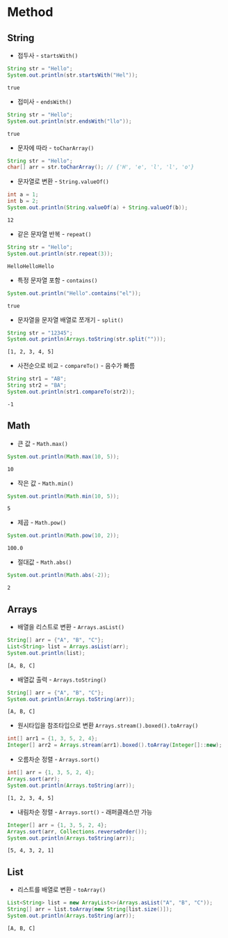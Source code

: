 # Method

## String
- 접두사 - `startsWith()`
```java
String str = "Hello";
System.out.println(str.startsWith("Hel"));
```
```
true
```
- 접미사 - `endsWith()`
```java
String str = "Hello";
System.out.println(str.endsWith("llo"));
```
```
true
```
- 문자에 따라 - `toCharArray()`
```java
String str = "Hello";
char[] arr = str.toCharArray(); // {'H', 'e', 'l', 'l', 'o'}
```
- 문자열로 변환 - `String.valueOf()`
```java
int a = 1;
int b = 2;
System.out.println(String.valueOf(a) + String.valueOf(b));
```
```
12
```
- 같은 문자열 반복 - `repeat()`
```java
String str = "Hello";
System.out.println(str.repeat(3));
```
```
HelloHelloHello
```
- 특정 문자열 포함 - `contains()`
```java
System.out.println("Hello".contains("el"));
```
```
true
```
- 문자열을 문자열 배열로 쪼개기 - `split()`
```java
String str = "12345";
System.out.println(Arrays.toString(str.split("")));
```
```
[1, 2, 3, 4, 5]
```
- 사전순으로 비교 - `compareTo()` - 음수가 빠름
```java
String str1 = "AB";
String str2 = "BA";
System.out.println(str1.compareTo(str2));
```
```
-1
```


## Math
- 큰 값 - `Math.max()`
```java
System.out.println(Math.max(10, 5));
```
```
10
```
- 작은 값 - `Math.min()`
```java
System.out.println(Math.min(10, 5));
```
```
5
```
- 제곱 - `Math.pow()`
```java
System.out.println(Math.pow(10, 2));
```
```
100.0
```
- 절대값 - `Math.abs()`
```java
System.out.println(Math.abs(-2));
```
```
2
```

## Arrays
- 배열을 리스트로 변환 - `Arrays.asList()`
```java
String[] arr = {"A", "B", "C"};
List<String> list = Arrays.asList(arr);
System.out.println(list);
```
```
[A, B, C]
```
- 배열값 출력 - `Arrays.toString()`
```java
String[] arr = {"A", "B", "C"};
System.out.println(Arrays.toString(arr));
```
```
[A, B, C]
```
- 원시타입을 참조타입으로 변환 `Arrays.stream().boxed().toArray()`
```java
int[] arr1 = {1, 3, 5, 2, 4};
Integer[] arr2 = Arrays.stream(arr1).boxed().toArray(Integer[]::new);
```
- 오름차순 정렬 - `Arrays.sort()`
```java
int[] arr = {1, 3, 5, 2, 4};
Arrays.sort(arr);
System.out.println(Arrays.toString(arr));
```
```
[1, 2, 3, 4, 5]
```
- 내림차순 정렬 - `Arrays.sort()` - 래퍼클래스만 가능
```java
Integer[] arr = {1, 3, 5, 2, 4};
Arrays.sort(arr, Collections.reverseOrder());
System.out.println(Arrays.toString(arr));
```
```
[5, 4, 3, 2, 1]
```


## List
- 리스트를 배열로 변환 - `toArray()`
```java
List<String> list = new ArrayList<>(Arrays.asList("A", "B", "C"));
String[] arr = list.toArray(new String[list.size()]);
System.out.println(Arrays.toString(arr));
```
```
[A, B, C]
```
